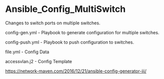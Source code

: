 # Ansible_Config_MultiSwitch
Changes to switch ports on multiple switches.

config-gen.yml - Playbook to generate configuration for multiple switches.

config-push.yml	- Playbook to push configuration to switches.

file.yml - Config Data

accessvlan.j2 - Config Template

https://network-maven.com/2016/12/21/ansible-config-generator-iii/
